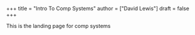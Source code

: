 +++
title = "Intro To Comp Systems"
author = ["David Lewis"]
draft = false
+++

This is the landing page for comp systems
